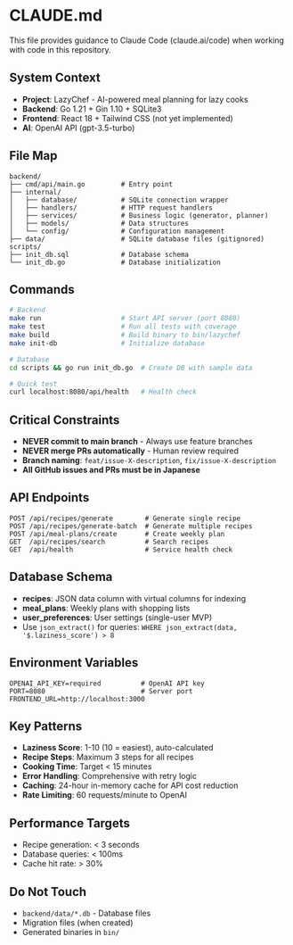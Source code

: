 # CLAUDE.md

This file provides guidance to Claude Code (claude.ai/code) when working with code in this repository.

## System Context
- **Project**: LazyChef - AI-powered meal planning for lazy cooks
- **Backend**: Go 1.21 + Gin 1.10 + SQLite3
- **Frontend**: React 18 + Tailwind CSS (not yet implemented)
- **AI**: OpenAI API (gpt-3.5-turbo)

## File Map
```
backend/
├── cmd/api/main.go         # Entry point
├── internal/
│   ├── database/           # SQLite connection wrapper
│   ├── handlers/           # HTTP request handlers
│   ├── services/           # Business logic (generator, planner)
│   ├── models/             # Data structures
│   └── config/             # Configuration management
├── data/                   # SQLite database files (gitignored)
scripts/
├── init_db.sql             # Database schema
└── init_db.go              # Database initialization
```

## Commands
```bash
# Backend
make run                    # Start API server (port 8080)
make test                   # Run all tests with coverage
make build                  # Build binary to bin/lazychef
make init-db                # Initialize database

# Database
cd scripts && go run init_db.go  # Create DB with sample data

# Quick test
curl localhost:8080/api/health   # Health check
```

## Critical Constraints
- **NEVER commit to main branch** - Always use feature branches
- **NEVER merge PRs automatically** - Human review required
- **Branch naming**: `feat/issue-X-description`, `fix/issue-X-description`
- **All GitHub issues and PRs must be in Japanese**

## API Endpoints
```
POST /api/recipes/generate        # Generate single recipe
POST /api/recipes/generate-batch  # Generate multiple recipes
POST /api/meal-plans/create       # Create weekly plan
GET  /api/recipes/search          # Search recipes
GET  /api/health                  # Service health check
```

## Database Schema
- **recipes**: JSON data column with virtual columns for indexing
- **meal_plans**: Weekly plans with shopping lists
- **user_preferences**: User settings (single-user MVP)
- Use `json_extract()` for queries: `WHERE json_extract(data, '$.laziness_score') > 8`

## Environment Variables
```env
OPENAI_API_KEY=required          # OpenAI API key
PORT=8080                        # Server port
FRONTEND_URL=http://localhost:3000
```

## Key Patterns
- **Laziness Score**: 1-10 (10 = easiest), auto-calculated
- **Recipe Steps**: Maximum 3 steps for all recipes
- **Cooking Time**: Target < 15 minutes
- **Error Handling**: Comprehensive with retry logic
- **Caching**: 24-hour in-memory cache for API cost reduction
- **Rate Limiting**: 60 requests/minute to OpenAI

## Performance Targets
- Recipe generation: < 3 seconds
- Database queries: < 100ms
- Cache hit rate: > 30%

## Do Not Touch
- `backend/data/*.db` - Database files
- Migration files (when created)
- Generated binaries in `bin/`
